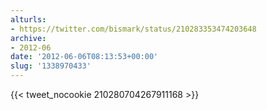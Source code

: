 ```yaml
---
alturls:
- https://twitter.com/bismark/status/210283353474203648
archive:
- 2012-06
date: '2012-06-06T08:13:53+00:00'
slug: '1338970433'
---
```


{{< tweet_nocookie 210280704267911168 >}}

